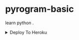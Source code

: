# pyrogram-basic
learn python
.



  </a>  
</p>

<details><summary>Deploy To Heroku</summary>
<p>
<br>
<a href="https://heroku.com/deploy?template=https://github.com/kamarjahan/pyrogram-basic">
  <img src="https://www.herokucdn.com/deploy/button.svg" alt="Deploy">
</a>
</p>
</details>

